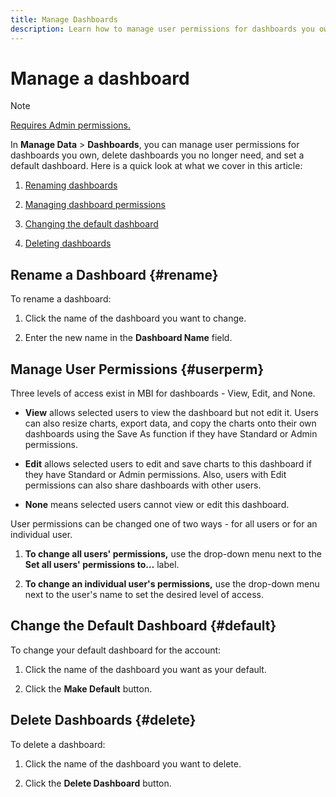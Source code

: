 ```yaml
---
title: Manage Dashboards
description: Learn how to manage user permissions for dashboards you own, delete dashboards you no longer need, and set a default dashboard.
---
```

# Manage a dashboard

>[!NOTE]
>
>[Requires Admin permissions.](../../administrator/user-management/user-management.md)

In **Manage Data** > **Dashboards**, you can manage user permissions for dashboards you own, delete dashboards you no longer need, and set a default dashboard. Here is a quick look at what we cover in this article:

1. [Renaming dashboards](#rename)

1. [Managing dashboard permissions](#userperm)

1. [Changing the default dashboard](#default)

1. [Deleting dashboards](#delete)

## Rename a Dashboard {#rename}

To rename a dashboard:

1. Click the name of the dashboard you want to change.

2. Enter the new name in the **Dashboard Name** field.

## Manage User Permissions {#userperm}

Three levels of access exist in MBI for dashboards - View, Edit, and None.

* **View** allows selected users to view the dashboard but not edit it. Users can also resize charts, export data, and copy the charts onto their own dashboards using the Save As function if they have Standard or Admin permissions.

* **Edit** allows selected users to edit and save charts to this dashboard if they have Standard or Admin permissions. Also, users with Edit permissions can also share dashboards with other users.

* **None** means selected users cannot view or edit this dashboard.

User permissions can be changed one of two ways - for all users or for an individual user.

1. **To change all users' permissions,** use the drop-down menu next to the **Set all users' permissions to…** label.

1. **To change an individual user's permissions,** use the drop-down menu next to the user's name to set the desired level of access.

## Change the Default Dashboard {#default}

To change your default dashboard for the account:

1. Click the name of the dashboard you want as your default.

1. Click the **Make Default** button.

## Delete Dashboards {#delete}

To delete a dashboard:

1. Click the name of the dashboard you want to delete.

1. Click the **Delete Dashboard** button.
